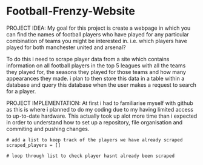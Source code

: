 # Football-Frenzy-Website
PROJECT IDEA:
My goal for this project is create a webpage in which you can find the names of football players who have played for any particular combination of teams you might be interested in. i.e. which players have played for both manchester united and arsenal? 

To do this i need to scrape player data from a site which contains information on all football players in the top 5 leagues with all the teams they played for, the seasons they played for those teams and how many appearances they made. i plan to then store this data in a table within a database and query this database when the user makes a request to search for a player. 

PROJECT IMPLEMENTATION:
At first i had to familiarise myself with github as this is where i planned to do my coding due to my having limited access to up-to-date hardware. This actually took up alot more time than i expected in order to understand how to set up a repository, file organisation and commiting and pushing changes. 




    # add a list to keep track of the players we have already scraped
    scraped_players = []

    # loop through list to check player hasnt already been scraped